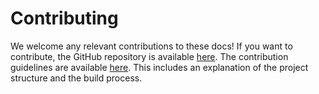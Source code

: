 # Contributing

We welcome any relevant contributions to these docs!
If you want to contribute, the GitHub repository is available [here](https://github.com/dominicrutk/docs).
The contribution guidelines are available [here](https://github.com/dominicrutk/docs/blob/devel/CONTRIBUTING.md).
This includes an explanation of the project structure and the build process.
